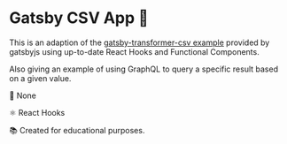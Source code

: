 # Gatsby CSV App :green_book:
This is an adaption of the <a href="https://github.com/gatsbyjs/gatsby/tree/master/examples/using-csv">gatsby-transformer-csv example</a> provided by gatsbyjs using up-to-date React Hooks and Functional Components.

Also giving an example of using GraphQL to query a specific result based on a given value.

:rocket: None

:atom_symbol: React Hooks

:books: Created for educational purposes.
